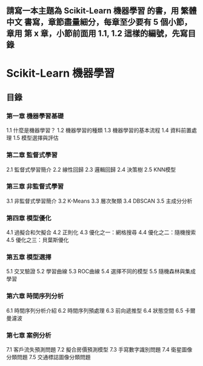 ## 請寫一本主題為 Scikit-Learn 機器學習 的書，用 繁體中文 書寫，章節盡量細分，每章至少要有 5 個小節，章用 第 x 章，小節前面用 1.1, 1.2 這樣的編號，先寫目錄

# Scikit-Learn 機器學習

## 目錄

### 第一章 機器學習基礎
1.1 什麼是機器學習？
1.2 機器學習的種類
1.3 機器學習的基本流程
1.4 資料前置處理
1.5 模型選擇與評估

### 第二章 監督式學習
2.1 監督式學習簡介
2.2 線性回歸
2.3 邏輯回歸
2.4 決策樹
2.5 KNN模型

### 第三章 非監督式學習
3.1 非監督式學習簡介
3.2 K-Means
3.3 層次聚類
3.4 DBSCAN
3.5 主成分分析

### 第四章 模型優化
4.1 過擬合和欠擬合
4.2 正則化
4.3 優化之一：網格搜尋
4.4 優化之二：隨機搜索
4.5 優化之三：貝葉斯優化

### 第五章 模型選擇
5.1 交叉驗證
5.2 學習曲線
5.3 ROC曲線
5.4 選擇不同的模型
5.5 隨機森林與集成學習

### 第六章 時間序列分析
6.1 時間序列分析介紹
6.2 時間序列預處理
6.3 前向遞推型
6.4 狀態空間
6.5 卡爾曼濾波

### 第七章 案例分析
7.1 客戶流失預測問題
7.2 擬合房價預測模型
7.3 手寫數字識別問題
7.4 衛星圖像分類問題 
7.5 交通標誌圖像分類問題